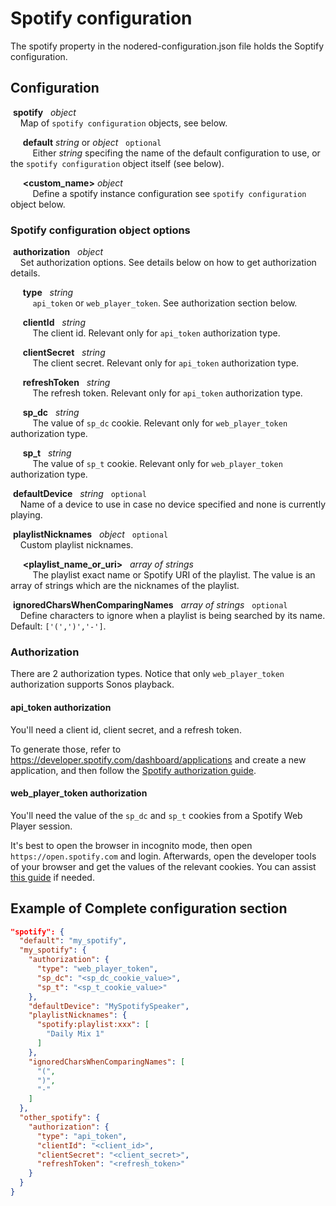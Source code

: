 # Spotify  configuration
The spotify property in the nodered-configuration.json file holds the Soptify configuration.

## Configuration
   
&nbsp;**spotify** &nbsp; *object* <br>
&nbsp;&nbsp;&nbsp; Map of `spotify configuration` objects, see below.

&nbsp;&nbsp;&nbsp;&nbsp; **default** *string* or *object* &nbsp; `optional` <br>
&nbsp;&nbsp;&nbsp;&nbsp;&nbsp;&nbsp;&nbsp;&nbsp; Either *string* specifing the name of the default configuration to use, or the `spotify configuration` object itself (see below).

&nbsp;&nbsp;&nbsp;&nbsp; **<custom_name>** *object* <br>
&nbsp;&nbsp;&nbsp;&nbsp;&nbsp;&nbsp;&nbsp;&nbsp; Define a spotify instance configuration see `spotify configuration` object below.

### Spotify configuration object options

&nbsp;**authorization** &nbsp; *object* <br>
&nbsp;&nbsp;&nbsp; Set authorization options. See details below on how to get authorization details.

&nbsp;&nbsp;&nbsp;&nbsp; **type** &nbsp; *string* <br>
&nbsp;&nbsp;&nbsp;&nbsp;&nbsp;&nbsp;&nbsp;&nbsp; `api_token` or `web_player_token`. See authorization section below.

&nbsp;&nbsp;&nbsp;&nbsp; **clientId** &nbsp; *string* <br>
&nbsp;&nbsp;&nbsp;&nbsp;&nbsp;&nbsp;&nbsp;&nbsp; The client id. Relevant only for `api_token` authorization type.

&nbsp;&nbsp;&nbsp;&nbsp; **clientSecret** &nbsp; *string* <br>
&nbsp;&nbsp;&nbsp;&nbsp;&nbsp;&nbsp;&nbsp;&nbsp; The client secret. Relevant only for `api_token` authorization type.

&nbsp;&nbsp;&nbsp;&nbsp; **refreshToken** &nbsp; *string* <br>
&nbsp;&nbsp;&nbsp;&nbsp;&nbsp;&nbsp;&nbsp;&nbsp; The refresh token. Relevant only for `api_token` authorization type.

&nbsp;&nbsp;&nbsp;&nbsp; **sp_dc** &nbsp; *string* <br>
&nbsp;&nbsp;&nbsp;&nbsp;&nbsp;&nbsp;&nbsp;&nbsp; The value of `sp_dc` cookie. Relevant only for `web_player_token` authorization type.

&nbsp;&nbsp;&nbsp;&nbsp; **sp_t** &nbsp; *string* <br>
&nbsp;&nbsp;&nbsp;&nbsp;&nbsp;&nbsp;&nbsp;&nbsp; The value of `sp_t` cookie. Relevant only for `web_player_token` authorization type.

&nbsp;**defaultDevice** &nbsp; *string* &nbsp; `optional` <br>
&nbsp;&nbsp;&nbsp; Name of a device to use in case no device specified and none is currently playing.

&nbsp;**playlistNicknames** &nbsp; *object* &nbsp; `optional` <br>
&nbsp;&nbsp;&nbsp; Custom playlist nicknames.

&nbsp;&nbsp;&nbsp;&nbsp; **<playlist_name_or_uri>** &nbsp; *array of strings* <br>
&nbsp;&nbsp;&nbsp;&nbsp;&nbsp;&nbsp;&nbsp;&nbsp; The playlist exact name or Spotify URI of the playlist. The value is an array of strings which are the nicknames of the playlist.

&nbsp;**ignoredCharsWhenComparingNames** &nbsp; *array of strings* &nbsp; `optional` <br>
&nbsp;&nbsp;&nbsp; Define characters to ignore when a playlist is being searched by its name. Default: `['(',')','-']`.

### Authorization
There are 2 authorization types. Notice that only `web_player_token` authorization supports Sonos playback.

#### api_token authorization
You'll need a client id, client secret, and a refresh token.

To generate those, refer to https://developer.spotify.com/dashboard/applications and create a new application, and then follow the [Spotify authorization guide](https://developer.spotify.com/documentation/general/guides/authorization-guide/#authorization-code-flow).

#### web_player_token authorization
You'll need the value of the `sp_dc` and `sp_t` cookies from a Spotify Web Player session.

It's best to open the browser in incognito mode, then open `https://open.spotify.com` and login. 
Afterwards, open the developer tools of your browser and get the values of the relevant cookies.
You can assist [this guide](https://developers.google.com/web/tools/chrome-devtools/storage/cookies) if needed.

## Example of Complete configuration section

```json
"spotify": {
  "default": "my_spotify",
  "my_spotify": {
    "authorization": {
      "type": "web_player_token",
      "sp_dc": "<sp_dc_cookie_value>",
      "sp_t": "<sp_t_cookie_value>"
    },
    "defaultDevice": "MySpotifySpeaker",
    "playlistNicknames": {
      "spotify:playlist:xxx": [
        "Daily Mix 1"
      ]
    },
    "ignoredCharsWhenComparingNames": [
      "(",
      ")",
      "-"
    ]
  },
  "other_spotify": {
    "authorization": {
      "type": "api_token",
      "clientId": "<client_id>",
      "clientSecret": "<client_secret>",
      "refreshToken": "<refresh_token>"
    }
  }
}
```

